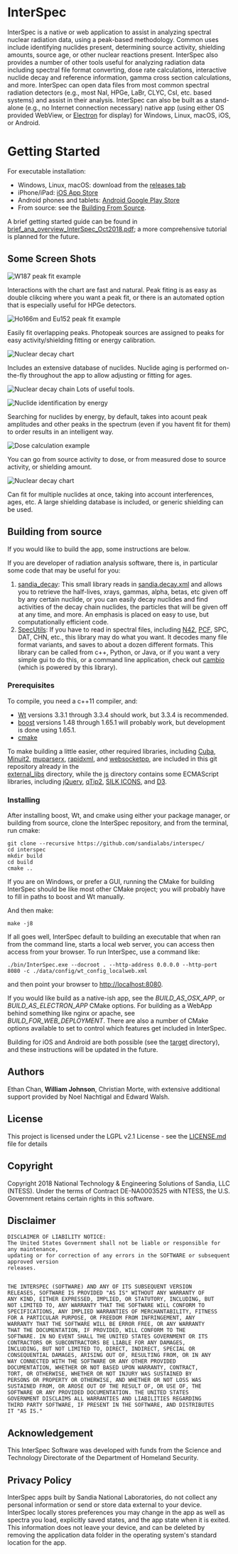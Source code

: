 # InterSpec
InterSpec is a native or web application to assist in analyzing spectral nuclear radiation data, using a peak-based methodology.
Common uses include identifying nuclides present, determining source activity, shielding amounts, source age, or other nuclear reactions present.
InterSpec also provides a number of other tools useful for analyzing radiation data including spectral file format converting,
dose rate calculations, interactive nuclide decay and reference information, gamma cross section calculations, and more.
InterSpec can open data files from most common spectral radiation detectors (e.g., most NaI, HPGe, LaBr, 
CLYC, CsI, etc. based systems) and assist in their analysis.
InterSpec can also be built as a stand-alone (e.g., no Internet connection necessary) native app (using either OS provided WebView, or [Electron](https://github.com/electron/electron) for display) for Windows, Linux, macOS, iOS, or Android.

# Getting Started
For executable installation:
- Windows, Linux, macOS: download from the [releases tab](https://github.com/sandialabs/interspec/releases)
- iPhone/iPad: [iOS App Store](https://itunes.apple.com/us/app/interspec-radiation-analysis/id1447080767?ls=1&mt=8)
- Android phones and tablets: [Android Google Play Store](https://play.google.com/store/apps/details?id=gov.sandia.interspec)
- From source: see the [Building From Source](https://github.com/sandialabs/InterSpec#building-from-source).

A brief getting started guide can be found in [brief_ana_overview_InterSpec_Oct2018.pdf](https://sandialabs.github.io/InterSpec/tutorials/brief_analysis_intro/brief_ana_overview_InterSpec_Oct2018.pdf); a more comprehensive tutorial is planned for the future.


## Some Screen Shots
![W187 peak fit example](/docs/imgs/overview_W187.png?raw=true "Easy to use user interface.")

Interactions with the chart are fast and natural.  Peak fiting is as easy as double clikcing where 
you want a peak fit, or there is an automated option that is especially useful for HPGe detectors.


![Ho166m and Eu152 peak fit example](/docs/imgs/ho166m_eu152_ex.png?raw=true "Advanced peak fitting")

Easily fit overlapping peaks.  Photopeak sources are assigned to peaks for easy activity/shielding fitting or energy calibration.


![Nuclear decay chart](/docs/imgs/nuc_decay_chart_example.png?raw=true "Nuclear decay calculations")

Includes an extensive database of nuclides.  Nuclide aging is performed on-the-fly throughout the app to allow adjusting or fitting for ages.


![Nuclear decay chain](/docs/imgs/nuc_decay_chain_example.png?raw=true "Decay chain visualization/reference")
Lots of useful tools.


![Nuclide identification by energy](/docs/imgs/nuclide_id_help.png?raw=true "Nuclide identification by energy")

Searching for nuclides by energy, by default, takes into acount peak amplitudes and other peaks in the spectrum (even if you havent fit for them)
to order results in an intelligent way.


![Dose calculation example](/docs/imgs/dose_calculator.png?raw=true "Dose calculator")

You can go from source activity to dose, or from measured dose to source activity, or shielding amount.  


![Nuclear decay chart](/docs/imgs/th232_activity_fit.png?raw=true "Advanced fitting for nuclide activity, age, and shielding")

Can fit for multiple nuclides at once, taking into account interferences, ages, etc.  A large shielding database is included, or generic shielding can be used.



## Building from source

If you would like to build the app, some instructions are below.

If you are developer of radiation analysis software, there is, in particular some code that 
may be useful for you:
1. [sandia_decay](https://github.com/sandialabs/SandiaDecay): This small library reads in [sandia.decay.xml](https://github.com/sandialabs/SandiaDecay/tree/master/data/sandia.decay.xml) and allows you to retrieve the half-lives, xrays, gammas, alpha, betas, etc given off by any certain nuclide, or you can easily decay nuclides and find activities of the decay chain nuclides, the particles that will be given off at any time, and more.  An emphasis is placed on easy to use, but computationally efficient code.
2. [SpecUtils](https://github.com/sandialabs/SpecUtils): If you have to read in spectral files, including [N42](https://www.nist.gov/programs-projects/ansiieee-n4242-standard), [PCF](http://prod.sandia.gov/techlib/access-control.cgi/2017/179107.pdf), SPC, DAT, CHN, etc., this library may do what you want.  It decodes many file format variants, and saves to about a dozen different formats.  This library can be called from c++, Python, or Java, or if you want a very simple gui to do this, or a command line application, check out [cambio](https://github.com/sandialabs/cambio/) (which is powered by this library).


### Prerequisites

To compile, you need a c++11 compiler, and:
* [Wt](https://www.webtoolkit.eu/wt) versions 3.3.1 through 3.3.4 should work, but 3.3.4 is recommended.
* [boost](https://www.boost.org/) versions 1.48 through 1.65.1 will probably work, but development is done using 1.65.1.
* [cmake](https://cmake.org/) 

To make building a little easier, other required libraries, including 
[Cuba](http://www.feynarts.de/cuba), 
[Minuit2](https://github.com/root-project/root/tree/master/math/minuit2), 
[muparserx](https://github.com/beltoforion/muparserx), 
[rapidxml](http://rapidxml.sourceforge.net/), 
and [websocketpp](https://github.com/zaphoyd/websocketpp), are included in this git repository already in the  
[external_libs](https://github.com/sandialabs/interspec/tree/master/external_libs) directory, while 
the [js](https://github.com/sandialabs/interspec/tree/master/js) directory contains some ECMAScript libraries, including
[jQuery](https://jquery.org),
[qTip2](http://qtip2.com),
[SILK ICONS](http://www.famfamfam.com/lab/icons/silk), and
[D3](https://d3js.org).


### Installing

After installing boost, Wt, and cmake using either your package manager, or building from source, clone the 
InterSpec repository, and from the terminal, run cmake:

```
git clone --recursive https://github.com/sandialabs/interspec/
cd interspec
mkdir build
cd build
cmake ..
```

If you are on Windows, or prefer a GUI, running the CMake for building InterSpec should be like
most other CMake project; you will probably have to fill in paths to boost and Wt manually.


And then make:
```
make -j8
```

If all goes well, InterSpec default to building an executable that when ran from the command line, starts a local web server, you can access then access from your browser.  To run InterSpec, use a command like:
```
./bin/InterSpec.exe --docroot . --http-address 0.0.0.0 --http-port 8080 -c ./data/config/wt_config_localweb.xml
```
and then point your browser to [http://localhost:8080](http://localhost:8080).


If you would like build as a native-ish app, see the *BUILD_AS_OSX_APP*, or *BUILD_AS_ELECTRON_APP* CMake options. 
For building as a WebApp behind something like nginx or apache, see *BUILD_FOR_WEB_DEPLOYMENT*.
There are also a number of CMake options available to set to control which features get included in InterSpec.


Building for iOS and Android are both possible (see the [target](https://github.com/sandialabs/interspec/tree/master/target) directory), and these instructions will be updated in the future.

## Authors
Ethan Chan, **William Johnson**, Christian Morte, with
extensive additional support provided by Noel Nachtigal and Edward Walsh.

## License
This project is licensed under the LGPL v2.1 License - see the [LICENSE.md](LICENSE.md) file for details

## Copyright
Copyright 2018 National Technology & Engineering Solutions of Sandia, LLC (NTESS).
Under the terms of Contract DE-NA0003525 with NTESS, the U.S. Government retains certain rights in this software.

 ## Disclaimer
```
DISCLAIMER OF LIABILITY NOTICE:
The United States Government shall not be liable or responsible for any maintenance,
updating or for correction of any errors in the SOFTWARE or subsequent approved version
releases.


THE INTERSPEC (SOFTWARE) AND ANY OF ITS SUBSEQUENT VERSION
RELEASES, SOFTWARE IS PROVIDED "AS IS" WITHOUT ANY WARRANTY OF
ANY KIND, EITHER EXPRESSED, IMPLIED, OR STATUTORY, INCLUDING, BUT
NOT LIMITED TO, ANY WARRANTY THAT THE SOFTWARE WILL CONFORM TO
SPECIFICATIONS, ANY IMPLIED WARRANTIES OF MERCHANTABILITY, FITNESS
FOR A PARTICULAR PURPOSE, OR FREEDOM FROM INFRINGEMENT, ANY
WARRANTY THAT THE SOFTWARE WILL BE ERROR FREE, OR ANY WARRANTY
THAT THE DOCUMENTATION, IF PROVIDED, WILL CONFORM TO THE
SOFTWARE. IN NO EVENT SHALL THE UNITED STATES GOVERNMENT OR ITS
CONTRACTORS OR SUBCONTRACTORS BE LIABLE FOR ANY DAMAGES,
INCLUDING, BUT NOT LIMITED TO, DIRECT, INDIRECT, SPECIAL OR
CONSEQUENTIAL DAMAGES, ARISING OUT OF, RESULTING FROM, OR IN ANY
WAY CONNECTED WITH THE SOFTWARE OR ANY OTHER PROVIDED
DOCUMENTATION, WHETHER OR NOT BASED UPON WARRANTY, CONTRACT,
TORT, OR OTHERWISE, WHETHER OR NOT INJURY WAS SUSTAINED BY
PERSONS OR PROPERTY OR OTHERWISE, AND WHETHER OR NOT LOSS WAS
SUSTAINED FROM, OR AROSE OUT OF THE RESULT OF, OR USE OF, THE
SOFTWARE OR ANY PROVIDED DOCUMENTATION. THE UNITED STATES
GOVERNMENT DISCLAIMS ALL WARRANTIES AND LIABILITIES REGARDING
THIRD PARTY SOFTWARE, IF PRESENT IN THE SOFTWARE, AND DISTRIBUTES
IT "AS IS."
```

 ## Acknowledgement
This InterSpec Software was developed with funds from the Science and Technology Directorate of the Department of Homeland Security.

 ## Privacy Policy
InterSpec apps built by Sandia National Laboratories, do not collect any personal information or send or store data external to your device.  InterSpec locally stores preferences you may change in the app as well as spectra you load, explicitly saved states, and the app state when it is exited. This information does not leave your device, and can be deleted by removing the application data folder in the operating system's standard location for the app.
